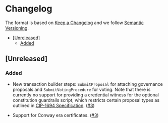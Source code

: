 # Changelog

The format is based on [Keep a Changelog](https://keepachangelog.com/en/1.0.0/)
and we follow [Semantic Versioning](https://semver.org/spec/v2.0.0.html).

<!-- START doctoc generated TOC please keep comment here to allow auto update -->
<!-- DON'T EDIT THIS SECTION, INSTEAD RE-RUN doctoc TO UPDATE -->

- [[Unreleased]](#unreleased)
  - [Added](#added)

<!-- END doctoc generated TOC please keep comment here to allow auto update -->

## [Unreleased]

### Added

- New transaction builder steps: `SubmitProposal` for attaching governance
proposals and `SubmitVotingProcedure` for voting. Note that there is currently
no support for providing a credential witness for the optional constitution
guardrails script, which restricts certain proposal types as outlined in
[CIP-1694 Specification](https://github.com/cardano-foundation/CIPs/blob/b81611632f9dcea0b87d7d96cf673a720c77e929/CIP-1694/README.md#guardrails-script).
([#3](https://github.com/mlabs-haskell/purescript-cardano-transaction-builder/pull/3))

- Support for Conway era certificates.
([#3](https://github.com/mlabs-haskell/purescript-cardano-transaction-builder/pull/3))
